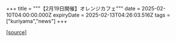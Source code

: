 +++
title = """【2月19日開催】オレンジカフェ"""
date = 2025-02-10T04:00:00.000Z
expiryDate = 2025-02-13T04:26:03.516Z
tags = ["kuriyama","news"]
+++


[[source]](https://www.town.kuriyama.hokkaido.jp/soshiki/43/29853.html)
